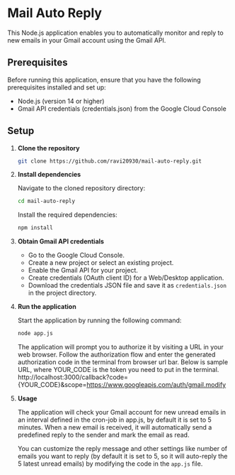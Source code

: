 # Mail Auto Reply

This Node.js application enables you to automatically monitor and reply to new emails in your Gmail account using the Gmail API.

## Prerequisites

Before running this application, ensure that you have the following prerequisites installed and set up:

- Node.js (version 14 or higher)
- Gmail API credentials (credentials.json) from the Google Cloud Console

## Setup

1. **Clone the repository**

   ```bash
   git clone https://github.com/ravi20930/mail-auto-reply.git
   ```

2. **Install dependencies**

   Navigate to the cloned repository directory:

   ```bash
   cd mail-auto-reply
   ```

   Install the required dependencies:

   ```bash
   npm install
   ```

3. **Obtain Gmail API credentials**

   - Go to the Google Cloud Console.
   - Create a new project or select an existing project.
   - Enable the Gmail API for your project.
   - Create credentials (OAuth client ID) for a Web/Desktop application.
   - Download the credentials JSON file and save it as `credentials.json` in the project directory.

4. **Run the application**

   Start the application by running the following command:

   ```bash
   node app.js
   ```

   The application will prompt you to authorize it by visiting a URL in your web browser. Follow the authorization flow and enter the generated authorization code in the terminal from browser url bar.
   Below is sample URL, where YOUR_CODE is the token you need to put in the terminal.
   http://localhost:3000/callback?code={YOUR_CODE}&scope=https://www.googleapis.com/auth/gmail.modify

5. **Usage**

   The application will check your Gmail account for new unread emails in an interval defined in the cron-job in app.js, by default it is set to 5 minutes. When a new email is received, it will automatically send a predefined reply to the sender and mark the email as read.

   You can customize the reply message and other settings like number of emails you want to reply (by default it is set to 5, so it will auto-reply the 5 latest unread emails) by modifying the code in the `app.js` file.